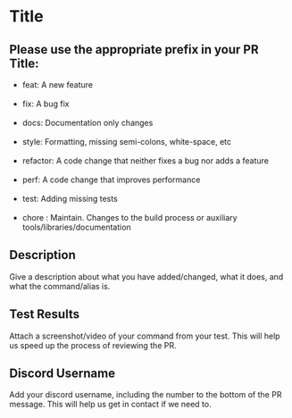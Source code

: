 
# Title

## Please use the appropriate prefix in your PR Title:

* feat: A new feature<br><br>
* fix: A bug fix<br><br>
* docs: Documentation only changes<br><br>
* style: Formatting, missing semi-colons, white-space, etc<br><br>
* refactor: A code change that neither fixes a bug nor adds a feature<br><br>
* perf: A code change that improves performance<br><br>
* test: Adding missing tests<br><br>
* chore : Maintain. Changes to the build process or auxiliary tools/libraries/documentation

## Description

Give a description about what you have added/changed, what it does, and what the command/alias is.

## Test Results

Attach a screenshot/video of your command from your test. This will help us speed up the process of reviewing the PR.
## Discord Username

Add your discord username, including the number to the bottom of the PR message. This will help us get in contact if we need to. 
